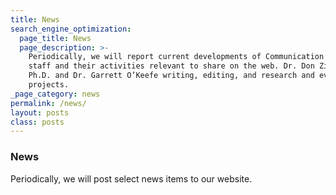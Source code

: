 ```yaml
---
title: News
search_engine_optimization:
  page_title: News
  page_description: >-
    Periodically, we will report current developments of Communication Science
    staff and their activities relevant to share on the web. Dr. Don Zimmerman,
    Ph.D. and Dr. Garrett O’Keefe writing, editing, and research and evaluation
    projects.
_page_category: news
permalink: /news/
layout: posts
class: posts
---
```


### News

Periodically, we will post select news items to our website.